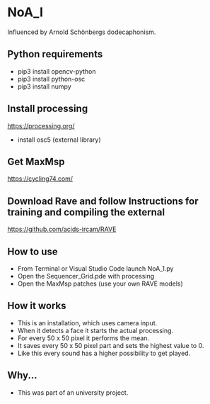# NoA_I
Influenced by Arnold Schönbergs dodecaphonism.
 ## Python requirements 
 - pip3 install opencv-python
 - pip3 install python-osc
 - pip3 install numpy
 ## Install processing
 https://processing.org/
 - install osc5 (external library)
 ## Get MaxMsp
 https://cycling74.com/
 ## Download Rave and follow Instructions for training and compiling the external
 https://github.com/acids-ircam/RAVE
 ## How to use
 - From Terminal or Visual Studio Code launch NoA_1.py
 - Open the Sequencer_Grid.pde with processing
 - Open the MaxMsp patches (use your own RAVE models) 
 ## How it works
 - This is an installation, which uses camera input. 
 - When it detects a face it starts the actual processing.
 - For every 50 x 50 pixel it performs the mean.
 - It saves every 50 x 50 pixel part and sets the highest value to 0.
 - Like this every sound has a higher possibility to get played.
 ## Why...
 - This was part of an university project.
 

